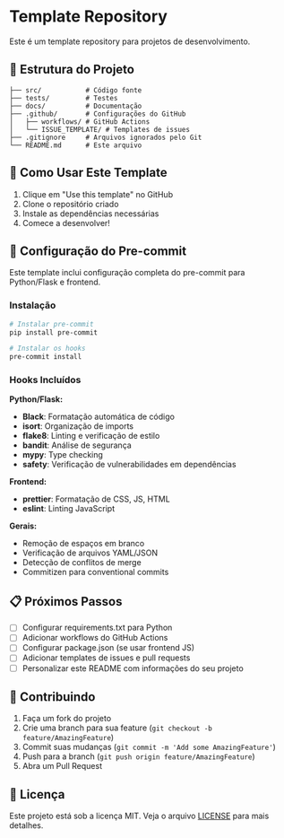 # Template Repository

Este é um template repository para projetos de desenvolvimento.

## 📁 Estrutura do Projeto

```
├── src/           # Código fonte
├── tests/         # Testes
├── docs/          # Documentação
├── .github/       # Configurações do GitHub
│   ├── workflows/ # GitHub Actions
│   └── ISSUE_TEMPLATE/ # Templates de issues
├── .gitignore     # Arquivos ignorados pelo Git
└── README.md      # Este arquivo
```

## 🚀 Como Usar Este Template

1. Clique em "Use this template" no GitHub
2. Clone o repositório criado
3. Instale as dependências necessárias
4. Comece a desenvolver!

## 🔧 Configuração do Pre-commit

Este template inclui configuração completa do pre-commit para Python/Flask e frontend.

### Instalação

```bash
# Instalar pre-commit
pip install pre-commit

# Instalar os hooks
pre-commit install
```

### Hooks Incluídos

**Python/Flask:**
- **Black**: Formatação automática de código
- **isort**: Organização de imports
- **flake8**: Linting e verificação de estilo
- **bandit**: Análise de segurança
- **mypy**: Type checking
- **safety**: Verificação de vulnerabilidades em dependências

**Frontend:**
- **prettier**: Formatação de CSS, JS, HTML
- **eslint**: Linting JavaScript

**Gerais:**
- Remoção de espaços em branco
- Verificação de arquivos YAML/JSON
- Detecção de conflitos de merge
- Commitizen para conventional commits

## 📋 Próximos Passos

- [ ] Configurar requirements.txt para Python
- [ ] Adicionar workflows do GitHub Actions
- [ ] Configurar package.json (se usar frontend JS)
- [ ] Adicionar templates de issues e pull requests
- [ ] Personalizar este README com informações do seu projeto

## 🤝 Contribuindo

1. Faça um fork do projeto
2. Crie uma branch para sua feature (`git checkout -b feature/AmazingFeature`)
3. Commit suas mudanças (`git commit -m 'Add some AmazingFeature'`)
4. Push para a branch (`git push origin feature/AmazingFeature`)
5. Abra um Pull Request

## 📄 Licença

Este projeto está sob a licença MIT. Veja o arquivo [LICENSE](LICENSE) para mais detalhes.